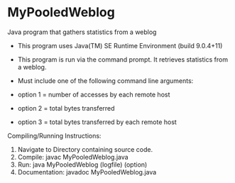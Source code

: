 # MyPooledWeblog
Java program that gathers statistics from a weblog

* This program uses Java(TM) SE Runtime Environment (build 9.0.4+11)

 * This program is run via the command prompt. It retrieves statistics from a weblog. 
 * Must include one of the following command line arguments:
 * option 1 = number of accesses by each remote host
 * option 2 = total bytes transferred
 * option 3 = total bytes transferred by each remote host
 
 Compiling/Running Instructions:
 
1) Navigate to Directory containing source code.
2) Compile: javac MyPooledWeblog.java
3) Run: java MyPooledWeblog (logfile) (option)
4) Documentation: javadoc MyPooledWeblog.java
